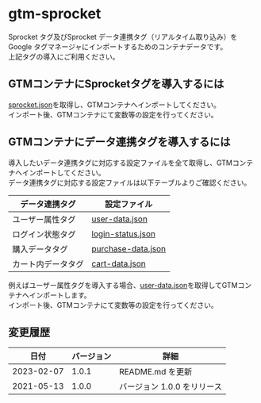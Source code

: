 # gtm-sprocket

Sprocket タグ及びSprocket データ連携タグ（リアルタイム取り込み）を Google タグマネージャにインポートするためのコンテナデータです。  
上記タグの導入にご利用ください。

## GTMコンテナにSprocketタグを導入するには

[sprocket.json](./container/sprocket.json)を取得し、GTMコンテナへインポートしてください。  
インポート後、GTMコンテナにて変数等の設定を行ってください。

## GTMコンテナにデータ連携タグを導入するには

導入したいデータ連携タグに対応する設定ファイルを全て取得し、GTMコンテナへインポートしてください。  
データ連携タグに対応する設定ファイルは以下テーブルよりご確認ください。

| データ連携タグ | 設定ファイル |
| --- | --- |
| ユーザー属性タグ | [user-data.json](./container/user-data.json) |
| ログイン状態タグ | [login-status.json](./container/login-status.json) |
| 購入データタグ | [purchase-data.json](./container/purchase-data.json) |
| カート内データタグ | [cart-data.json](./container/cart-data.json) |

例えばユーザー属性タグを導入する場合、[user-data.json](./container/user-data.json)を取得してGTMコンテナへインポートします。  
インポート後、GTMコンテナにて変数等の設定を行ってください。

## 変更履歴

| 日付 | バージョン | 詳細 |
| ------- | ------ | ----- |
| 2023-02-07 | 1.0.1 | README.md を更新 | 
| 2021-05-13 | 1.0.0 | バージョン 1.0.0 をリリース | 
